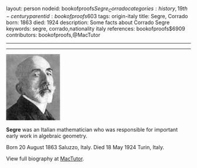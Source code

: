 layout: person
nodeid: bookofproofs$Segre_Corrado
categories: history,19th-century
parentid: bookofproofs$603
tags: origin-italy
title: Segre, Corrado
born: 1863
died: 1924
description: Some facts about Corrado Segre
keywords: segre, corrado,nationality italy
references: bookofproofs$6909
contributors: bookofproofs,@MacTutor

---


---

![Segre_Corrado.jpg](https://github.com/bookofproofs/bookofproofs.github.io/blob/main/_sources/_assets/images/portraits/Segre_Corrado.jpg?raw=true)

**Segre** was an Italian mathematician who was responsible for important early work in algebraic geometry.

Born 20 August 1863 Saluzzo, Italy. Died 18 May 1924 Turin, Italy.


View full biography at [MacTutor](https://mathshistory.st-andrews.ac.uk/Biographies/Segre_Corrado/).